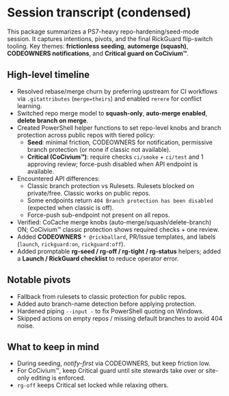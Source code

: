 # Session transcript (condensed)

This package summarizes a PS7-heavy repo-hardening/seed-mode session.
It captures intentions, pivots, and the final RickGuard flip-switch tooling.
Key themes: **frictionless seeding**, **automerge (squash)**, **CODEOWNERS notifications**, and **Critical guard on CoCivium™**.

## High-level timeline
- Resolved rebase/merge churn by preferring upstream for CI workflows via `.gitattributes` (`merge=theirs`) and enabled `rerere` for conflict learning.
- Switched repo merge model to **squash-only**, **auto-merge enabled**, **delete branch on merge**.
- Created PowerShell helper functions to set repo-level knobs and branch protection across public repos with tiered policy:
  - **Seed**: minimal friction, CODEOWNERS for notification, permissive branch protection (or none if classic not available).
  - **Critical (CoCivium™)**: require checks `ci/smoke` + `ci/test` and 1 approving review; force-push disabled when API endpoint is available.
- Encountered API differences:
  - Classic branch protection vs Rulesets. Rulesets blocked on private/free. Classic works on public repos.
  - Some endpoints return `404 Branch protection has been disabled` (expected when classic is off).
  - Force-push sub-endpoint not present on all repos.
- Verified: CoCache merge knobs (auto-merge/squash/delete-branch) ON; CoCivium™ classic protection shows required checks + one review.
- Added **CODEOWNERS** `* @rickballard`, PR/Issue templates, and labels (`launch`, `rickguard:on`, `rickguard:off`).
- Added promptable **rg-seed / rg-off / rg-tight / rg-status** helpers; added a **Launch / RickGuard checklist** to reduce operator error.

## Notable pivots
- Fallback from rulesets to classic protection for public repos.
- Added auto branch-name detection before applying protection.
- Hardened piping `--input -` to fix PowerShell quoting on Windows.
- Skipped actions on empty repos / missing default branches to avoid 404 noise.

## What to keep in mind
- During seeding, _notify-first_ via CODEOWNERS, but keep friction low.
- For CoCivium™, keep Critical guard until site stewards take over or site-only editing is enforced.
- `rg-off` keeps Critical set locked while relaxing others.
